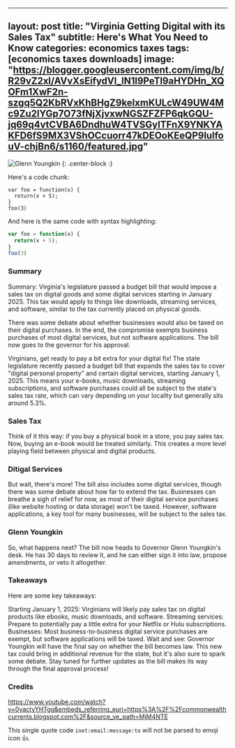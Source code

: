 <head>
  <meta property="og:image" content="https://blogger.googleusercontent.com/img/b/R29vZ2xl/AVvXsEifydVl_lN1l9PeTl9aHYDHn_XQOFm1XwF2n-szgq5Q2KbRVxKhBHgZ9keIxmKULcW49UW4Mc9Zu2lYGp7O73fNjXjvxwNGSZFZFP6qkGQU-jq69q4vtCVBA6DndhuW4TVSGylTFnX9YNKYAKFD6fS9MX3VShOCcuorr47kDEOoKEeQP9lulfouV-chjBn6/s1160/featured.jpg" />
<meta name="twitter:image" content="https://blogger.googleusercontent.com/img/b/R29vZ2xl/AVvXsEifydVl_lN1l9PeTl9aHYDHn_XQOFm1XwF2n-szgq5Q2KbRVxKhBHgZ9keIxmKULcW49UW4Mc9Zu2lYGp7O73fNjXjvxwNGSZFZFP6qkGQU-jq69q4vtCVBA6DndhuW4TVSGylTFnX9YNKYAKFD6fS9MX3VShOCcuorr47kDEOoKEeQP9lulfouV-chjBn6/s1160/featured.jpg"/></head>

---
layout: post
title: "Virginia Getting Digital with its Sales Tax"
subtitle: Here's What You Need to Know
categories: economics taxes
tags: [economics taxes downloads]
image: "https://blogger.googleusercontent.com/img/b/R29vZ2xl/AVvXsEifydVl_lN1l9PeTl9aHYDHn_XQOFm1XwF2n-szgq5Q2KbRVxKhBHgZ9keIxmKULcW49UW4Mc9Zu2lYGp7O73fNjXjvxwNGSZFZFP6qkGQU-jq69q4vtCVBA6DndhuW4TVSGylTFnX9YNKYAKFD6fS9MX3VShOCcuorr47kDEOoKEeQP9lulfouV-chjBn6/s1160/featured.jpg"
---

![Glenn Youngkin](https://blogger.googleusercontent.com/img/b/R29vZ2xl/AVvXsEifydVl_lN1l9PeTl9aHYDHn_XQOFm1XwF2n-szgq5Q2KbRVxKhBHgZ9keIxmKULcW49UW4Mc9Zu2lYGp7O73fNjXjvxwNGSZFZFP6qkGQU-jq69q4vtCVBA6DndhuW4TVSGylTFnX9YNKYAKFD6fS9MX3VShOCcuorr47kDEOoKEeQP9lulfouV-chjBn6/s1160/featured.jpg)
{: .center-block :}

Here's a code chunk:

~~~
var foo = function(x) {
  return(x + 5);
}
foo(3)
~~~

And here is the same code with syntax highlighting:

```javascript
var foo = function(x) {
  return(x + 5);
}
foo(3)
```


### Summary

Summary: Virginia's legislature passed a budget bill that would impose a sales tax on digital goods and some digital services starting in January 2025. This tax would apply to things like downloads, streaming services, and software, similar to the tax currently placed on physical goods.  

There was some debate about whether businesses would also be taxed on their digital purchases. In the end, the compromise exempts business purchases of most digital services, but not software applications. The bill now goes to the governor for his approval. 


Virginians, get ready to pay a bit extra for your digital fix! The state legislature recently passed a budget bill that expands the sales tax to cover "digital personal property" and certain digital services, starting January 1, 2025. This means your e-books, music downloads, streaming subscriptions, and software purchases could all be subject to the state's sales tax rate, which can vary depending on your locality but generally sits around 5.3%.

### Sales Tax

Think of it this way: if you buy a physical book in a store, you pay sales tax. Now, buying an e-book would be treated similarly. This creates a more level playing field between physical and digital products.

### Ditigal Services

But wait, there's more! The bill also includes some digital services, though there was some debate about how far to extend the tax. Businesses can breathe a sigh of relief for now, as most of their digital service purchases (like website hosting or data storage) won't be taxed. However, software applications, a key tool for many businesses, will be subject to the sales tax.

### Glenn Youngkin

So, what happens next? The bill now heads to Governor Glenn Youngkin's desk. He has 30 days to review it, and he can either sign it into law, propose amendments, or veto it altogether.


### Takeaways
Here are some key takeaways:

Starting January 1, 2025: Virginians will likely pay sales tax on digital products like ebooks, music downloads, and software.
Streaming services: Prepare to potentially pay a little extra for your Netflix or Hulu subscriptions.
Businesses: Most business-to-business digital service purchases are exempt, but software applications will be taxed.
Wait and see: Governor Youngkin will have the final say on whether the bill becomes law.
This new tax could bring in additional revenue for the state, but it's also sure to spark some debate. Stay tuned for further updates as the bill makes its way through the final approval process!

### Credits

https://www.youtube.com/watch?v=0yactyYHTgg&embeds_referring_euri=https%3A%2F%2Fcommonwealthcurrents.blogspot.com%2F&source_ve_path=MjM4NTE

This single quote code `inet:email:message:to` will not be parsed to emoji icon
:+1:.
